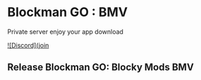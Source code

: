 # Blockman GO : BMV
Private server enjoy your app download

[![Discord](join](https://discord.gg/34HbFPEu)



## Release Blockman GO: Blocky Mods BMV



<!-- sillysock was here -->
